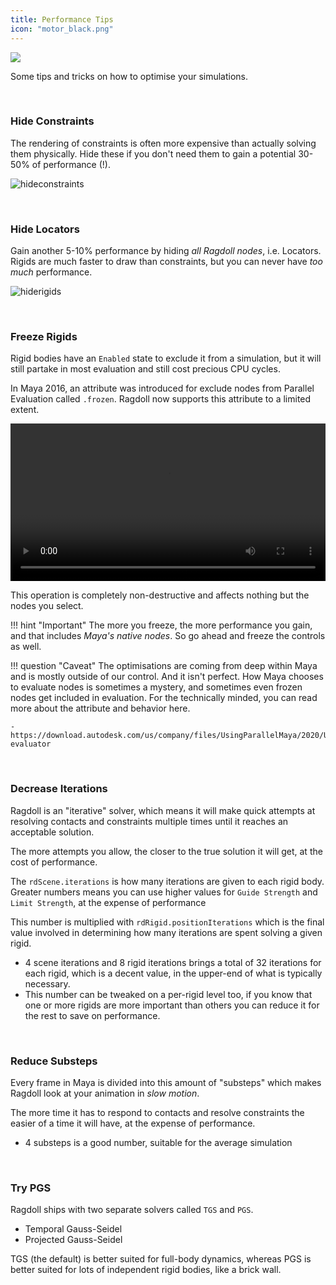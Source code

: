 ```yaml
---
title: Performance Tips
icon: "motor_black.png"
---
```


<div class="hero-container">
    <img class="hero-image" src=/yoga13.png>
</div>

Some tips and tricks on how to optimise your simulations.

<br>

### Hide Constraints

The rendering of constraints is often more expensive than actually solving them physically. Hide these if you don't need them to gain a potential 30-50% of performance (!).

![hideconstraints](https://user-images.githubusercontent.com/2152766/128217400-9b73146b-aaa0-4252-a2bd-0a157148f154.gif)

<br>

### Hide Locators

Gain another 5-10% performance by hiding *all Ragdoll nodes*, i.e. Locators. Rigids are much faster to draw than constraints, but you can never have *too much* performance.

![hiderigids](https://user-images.githubusercontent.com/2152766/128217406-44f17be1-7da6-4006-801b-14a9cb48aace.gif)

<br>

### Freeze Rigids

Rigid bodies have an `Enabled` state to exclude it from a simulation, but it will still partake in most evaluation and still cost precious CPU cycles.

In Maya 2016, an attribute was introduced for exclude nodes from Parallel Evaluation called `.frozen`. Ragdoll now supports this attribute to a limited extent.

<video autoplay="autoplay" loop="loop" width="100%"><source src="https://user-images.githubusercontent.com/2152766/124179895-58434b00-daab-11eb-8a28-a49352c58e17.mp4" type="video/mp4"></video>

This operation is completely non-destructive and affects nothing but the nodes you select.

!!! hint "Important"
    The more you freeze, the more performance you gain, and that includes *Maya's native nodes*. So go ahead and freeze the controls as well.

!!! question "Caveat"
    The optimisations are coming from deep within Maya and is mostly outside of our control. And it isn't perfect. How Maya chooses to evaluate nodes is sometimes a mystery, and sometimes even frozen nodes get included in evaluation. For the technically minded, you can read more about the attribute and behavior here.

    - https://download.autodesk.com/us/company/files/UsingParallelMaya/2020/UsingParallelMaya.html#frozen-evaluator

<br>

### Decrease Iterations

Ragdoll is an "iterative" solver, which means it will make quick attempts at resolving contacts and constraints multiple times until it reaches an acceptable solution.

The more attempts you allow, the closer to the true solution it will get, at the cost of performance.

The `rdScene.iterations` is how many iterations are given to each rigid body. Greater numbers means you can use higher values for `Guide Strength` and `Limit Strength`, at the expense of performance

This number is multiplied with `rdRigid.positionIterations` which is the final value involved in determining how many iterations are spent solving a given rigid.

- 4 scene iterations and 8 rigid iterations brings a total of 32 iterations for each rigid, which is a decent value, in the upper-end of what is typically necessary.
- This number can be tweaked on a per-rigid level too, if you know that one or more rigids are more important than others you can reduce it for the rest to save on performance.

<br>

### Reduce Substeps

Every frame in Maya is divided into this amount of "substeps" which makes Ragdoll look at your animation in *slow motion*.

The more time it has to respond to contacts and resolve constraints the easier of a time it will have, at the expense of performance.

- 4 substeps is a good number, suitable for the average simulation

<br>

### Try PGS

Ragdoll ships with two separate solvers called `TGS` and `PGS`.

- Temporal Gauss-Seidel
- Projected Gauss-Seidel

TGS (the default) is better suited for full-body dynamics, whereas PGS is better suited for lots of independent rigid bodies, like a brick wall.

